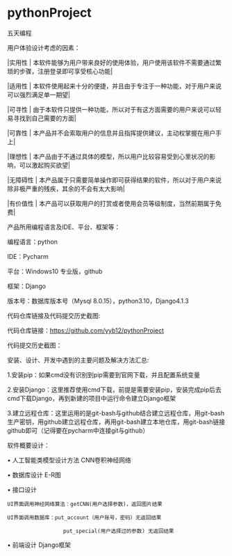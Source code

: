 # pythonProject
五天编程

用户体验设计考虑的因素：

|实用性 | 本软件能够为用户带来良好的使用体验，用户使用该软件不需要通过繁琐的步骤，注册登录即可享受核心功能|

|适用性 | 本软件使用起来十分的便捷，并且由于专注于一种功能，对于用户来说可以强烈满足单一期望|

|可寻性 | 由于本软件只提供一种功能，所以对于有这方面需要的用户来说可以轻易寻找到自己需要的方面|

|可靠性 | 本产品并不会索取用户的信息并且指挥提供建议，主动权掌握在用户手上|

|理想性 | 本产品由于不通过具体的模型，所以用户比较容易受到心里状况的影响，可以激起购买欲望|

|无障碍性 | 本产品属于只需要简单操作即可获得结果的软件，所以对于用户来说除非极严重的残疾，其余的不会有太大影响|

|有价值性 | 本产品可以获取用户的打赏或者使用会员等级制度，当然前期属于免费|



产品所用编程语言及IDE、平台、框架等：

编程语言：python

IDE：Pycharm 

平台：Windows10 专业版，github

框架：Django

版本号：数据库版本号（Mysql 8.0.15），python3.10，Django4.1.3



代码仓库链接及代码提交历史截图:

代码仓库链接：https://github.com/yyb12/pythonProject

代码提交历史截图：

 

安装、设计、开发中遇到的主要问题及解决方法汇总:

1.安装pip：如果cmd没有识别到pip需要到官网下载，并且配置系统变量

2.安装Django：这里推荐使用cmd下载，前提是需要安装pip，安装完成pip后去cmd下载Django，再到新建的项目中运行命令建立Django框架

3.建立远程仓库：这里运用的是git-bash与github结合建立远程仓库，用git-bash生产密钥，用github建立远程仓库，再用git-bash建立本地仓库，用git-bash链接github即可（记得要在pycharm中连接git与github）

软件概要设计：

•	 人工智能类模型设计方法  CNN卷积神经网络

•	数据库设计  E-R图

•	接口设计

    UI界面调用神经网络算法：getCNN(用户选择参数)，返回图片结果
    
    UI界面调用数据库：put_account（用户账号，密码）无返回结果
    
                      put_special(用户选择过的参数) 无返回结果
                      
•	前端设计 Django框架
